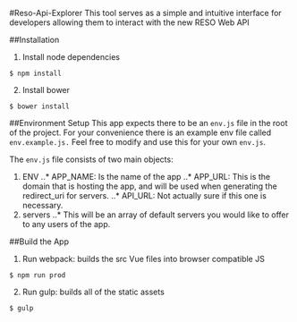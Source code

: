 #Reso-Api-Explorer
This tool serves as a simple and intuitive interface for developers allowing them to interact with the new RESO Web API

##Installation
 
 1. Install node dependencies
 
 ```shell
 $ npm install
 ```
 
 2. Install bower
 
 ```shell
 $ bower install
 ```
 
 ##Environment Setup
 This app expects there to be an `env.js` file in the root of the project.
 For your convenience there is an example env file called `env.example.js.`
 Feel free to modify and use this for your own `env.js`.
 
 The `env.js` file consists of two main objects:
 1. ENV
 ..* APP_NAME: Is the name of the app
 ..* APP_URL: This is the domain that is hosting the app, and will be used when generating the redirect_uri for servers.
 ..* API_URL: Not actually sure if this one is necessary.
 2. servers
 ..* This will be an array of default servers you would like to offer to any users of the app.
 
 ##Build the App

 1. Run webpack: builds the src Vue files into browser compatible JS
 
 ```shell
 $ npm run prod
 ```
 
 2. Run gulp: builds all of the static assets
 
 ```
 $ gulp
 ```